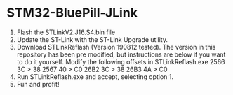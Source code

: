 # STM32-BluePill-JLink
1. Flash the STLinkV2.J16.S4.bin file
2. Update the ST-Link with the ST-Link Upgrade utility.
3. Download STLinkReflash (Version 190812 tested). The version in this repository has been pre modified, but instructions are below if you want to do it yourself.
    Modify the following offsets in STLinkReflash.exe
    2566 3C > 38
    2567 40 > C0
    26B2 3C > 38
    26B3 4A > C0
4. Run STLinkReflash.exe and accept, selecting option 1.
5. Fun and profit!
